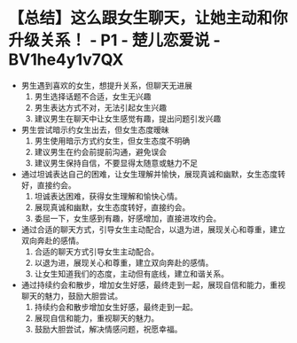 # 【总结】这么跟女生聊天，让她主动和你升级关系！ - P1 - 楚儿恋爱说 - BV1he4y1v7QX

-   男生遇到喜欢的女生，想提升关系，但聊天无进展
    1.  男生选择话题不合适，女生无兴趣
    2.  男生表达方式不对，无法引起女生兴趣
    3.  建议男生在聊天中让女生感觉有趣，提出问题引发兴趣
-   男生尝试暗示约女生出去，但女生态度暧昧
    1.  男生使用暗示方式约女生，但女生态度不明确
    2.  建议男生在约会前提前沟通，避免误会
    3.  建议男生保持自信，不要显得太随意或魅力不足
-   通过坦诚表达自己的困难，让女生理解并愉快，展现真诚和幽默，女生态度转好，直接约会。
    1.  坦诚表达困难，获得女生理解和愉快心情。
    2.  展现真诚和幽默，女生态度转好，直接约会。
    3.  委屈一下，女生感到有趣，好感增加，直接进攻约会。
-   通过合适的聊天方式，引导女生主动配合，以退为进，展现关心和尊重，建立双向奔赴的感情。
    1.  合适的聊天方式引导女生主动配合。
    2.  以退为进，展现关心和尊重，建立双向奔赴的感情。
    3.  让女生知道我们的态度，主动但有底线，建立和谐关系。
-   通过持续约会和散步，增加女生好感，最终走到一起，展现自信和能力，重视聊天的魅力，鼓励大胆尝试。
    1.  持续约会和散步增加女生好感，最终走到一起。
    2.  展现自信和能力，重视聊天的魅力。
    3.  鼓励大胆尝试，解决情感问题，祝愿幸福。